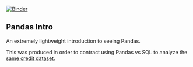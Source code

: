 [![Binder](https://mybinder.org/badge.svg)](https://mybinder.org/v2/gh/josephofiowa/data-science-intro-credit-data/master)

## Pandas Intro

An extremely lightweight introduction to seeing Pandas.

This was produced in order to contract using Pandas vs SQL to analyze the [same credit dataset](https://data.world/josephofiowa/credit-market-sql-practice/workspace/data-dictionary).

